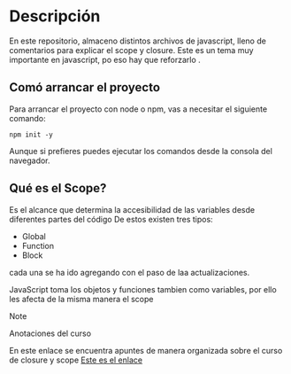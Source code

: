 # Descripción

En este repositorio, almaceno distintos archivos de javascript, lleno de comentarios para explicar el scope y closure. Este es un tema muy importante en javascript, po eso hay que reforzarlo .


## Comó arrancar el proyecto

Para arrancar el proyecto con node o npm, vas a necesitar el siguiente comando:

```
npm init -y
```
Aunque si prefieres puedes ejecutar los comandos desde la consola del navegador.

## Qué es el Scope?
Es el alcance que determina la accesibilidad de las variables desde diferentes partes del código
De estos existen tres tipos:
 * Global
 * Function 
 * Block 
 
 cada una se ha ido agregando con el paso de laa actualizaciones.

JavaScript toma los objetos y funciones tambien como variables, por ello
les afecta de la misma manera el scope

> [!NOTE]
> Anotaciones del curso
>
> En este enlace se encuentra apuntes de manera organizada sobre el curso de closure y scope
> [Este es el enlace](https://whip-soil-3b5.notion.site/Curso-de-Closures-y-Scope-en-JavaScript-d7e0a5f9273b439bb278e6ce6f97db5e)